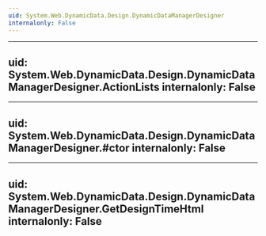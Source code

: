 ```yaml
---
uid: System.Web.DynamicData.Design.DynamicDataManagerDesigner
internalonly: False
---
```


---
uid: System.Web.DynamicData.Design.DynamicDataManagerDesigner.ActionLists
internalonly: False
---

---
uid: System.Web.DynamicData.Design.DynamicDataManagerDesigner.#ctor
internalonly: False
---

---
uid: System.Web.DynamicData.Design.DynamicDataManagerDesigner.GetDesignTimeHtml
internalonly: False
---
